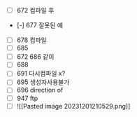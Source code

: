 - [ ] 672 컴파일 후
- [-] 677 잘못된 예
- [ ] 678 컴파일
- [ ] 685
- [ ] 672 686 같이
- [ ] 688
- [ ] 691 다시컴파일 x?
- [ ] 695 생성자사용불가
- [ ] 696 direction of
- [ ] 947 ftp 
- [ ] ![[Pasted image 20231201210529.png]]